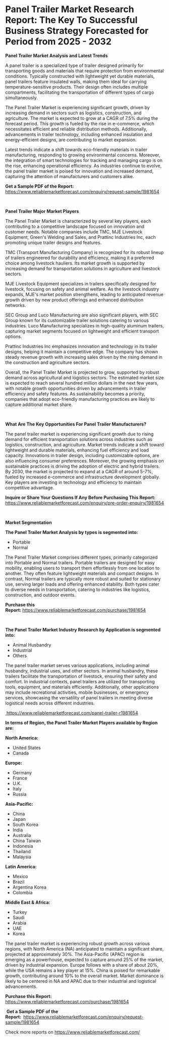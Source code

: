 <p><h1>Panel Trailer Market Research Report: The Key To Successful Business Strategy Forecasted for Period from 2025 - 2032</h1></p><p><strong>Panel Trailer Market Analysis and Latest Trends</strong></p>
<p><p>A panel trailer is a specialized type of trailer designed primarily for transporting goods and materials that require protection from environmental conditions. Typically constructed with lightweight yet durable materials, panel trailers feature insulated walls, making them ideal for carrying temperature-sensitive products. Their design often includes multiple compartments, facilitating the transportation of different types of cargo simultaneously.</p><p>The Panel Trailer Market is experiencing significant growth, driven by increasing demand in sectors such as logistics, construction, and agriculture. The market is expected to grow at a CAGR of 7.5% during the forecast period. This growth is fueled by the rise in e-commerce, which necessitates efficient and reliable distribution methods. Additionally, advancements in trailer technology, including enhanced insulation and energy-efficient designs, are contributing to market expansion.</p><p>Latest trends indicate a shift towards eco-friendly materials in trailer manufacturing, responding to growing environmental concerns. Moreover, the integration of smart technologies for tracking and managing cargo is on the rise, enhancing operational efficiency. As industries continue to evolve, the panel trailer market is poised for innovation and increased demand, capturing the attention of manufacturers and customers alike.</p></p>
<p><strong>Get a Sample PDF of the Report:&nbsp;</strong> <a href="https://www.reliablemarketforecast.com/enquiry/request-sample/1981654?utm_campaign=3344&utm_medium=2&utm_source=Github&utm_content=ia&utm_term=10042025&utm_id=panel-trailer">https://www.reliablemarketforecast.com/enquiry/request-sample/1981654</a></p>
<p>&nbsp;</p>
<p><strong>Panel Trailer Major Market Players</strong></p>
<p><p>The Panel Trailer Market is characterized by several key players, each contributing to a competitive landscape focused on innovation and customer needs. Notable companies include TMC, MJE Livestock Equipment, Green's Welding and Sales, and Prattinc Industries Inc, each promoting unique trailer designs and features.</p><p>TMC (Transport Manufacturing Company) is recognized for its robust lineup of trailers engineered for durability and efficiency, making it a preferred choice among livestock hauliers. Its market growth is supported by increasing demand for transportation solutions in agriculture and livestock sectors.</p><p>MJE Livestock Equipment specializes in trailers specifically designed for livestock, focusing on safety and animal welfare. As the livestock industry expands, MJE's market position strengthens, leading to anticipated revenue growth driven by new product offerings and enhanced distribution networks.</p><p>SEC Group and Luco Manufacturing are also significant players, with SEC Group known for its customizable trailer solutions catering to various industries. Luco Manufacturing specializes in high-quality aluminum trailers, capturing market segments focused on lightweight and efficient transport options.</p><p>Prattinc Industries Inc emphasizes innovation and technology in its trailer designs, helping it maintain a competitive edge. The company has shown steady revenue growth with increasing sales driven by the rising demand in the construction and agriculture sectors.</p><p>Overall, the Panel Trailer Market is projected to grow, supported by robust demand across agricultural and logistics sectors. The estimated market size is expected to reach several hundred million dollars in the next few years, with notable growth opportunities driven by advancements in trailer efficiency and safety features. As sustainability becomes a priority, companies that adopt eco-friendly manufacturing practices are likely to capture additional market share.</p></p>
<p>&nbsp;</p>
<p><strong>What Are The Key Opportunities For Panel Trailer Manufacturers?</strong></p>
<p><p>The panel trailer market is experiencing significant growth due to rising demand for efficient transportation solutions across industries such as logistics, construction, and agriculture. Market trends indicate a shift toward lightweight and durable materials, enhancing fuel efficiency and load capacity. Innovations in trailer design, including customizable options, are also influencing consumer preferences. Moreover, the growing emphasis on sustainable practices is driving the adoption of electric and hybrid trailers. By 2030, the market is projected to expand at a CAGR of around 5-7%, fueled by increased e-commerce and infrastructure development globally. Key players are investing in technology and efficiency to maintain competitive advantage.</p></p>
<p><strong>Inquire or Share Your Questions If Any Before Purchasing This Report:</strong> <a href="https://www.reliablemarketforecast.com/enquiry/pre-order-enquiry/1981654?utm_campaign=3344&utm_medium=2&utm_source=Github&utm_content=ia&utm_term=10042025&utm_id=panel-trailer">https://www.reliablemarketforecast.com/enquiry/pre-order-enquiry/1981654</a></p>
<p>&nbsp;</p>
<p><strong>Market Segmentation</strong></p>
<p><strong>The Panel Trailer Market Analysis by types is segmented into:</strong></p>
<p><ul><li>Portable</li><li>Normal</li></ul></p>
<p><p>The Panel Trailer Market comprises different types, primarily categorized into Portable and Normal trailers. Portable trailers are designed for easy mobility, enabling users to transport them effortlessly from one location to another. They often feature lightweight materials and compact designs. In contrast, Normal trailers are typically more robust and suited for stationary use, serving larger loads and offering enhanced stability. Both types cater to diverse needs in transportation, catering to industries like logistics, construction, and outdoor events.</p></p>
<p><strong>Purchase this Report:&nbsp;</strong><a href="https://www.reliablemarketforecast.com/purchase/1981654?utm_campaign=3344&utm_medium=2&utm_source=Github&utm_content=ia&utm_term=10042025&utm_id=panel-trailer">https://www.reliablemarketforecast.com/purchase/1981654</a></p>
<p>&nbsp;</p>
<p><strong>The Panel Trailer Market Industry Research by Application is segmented into:</strong></p>
<p><ul><li>Animal Husbandry</li><li>Industrial</li><li>Others</li></ul></p>
<p><p>The panel trailer market serves various applications, including animal husbandry, industrial uses, and other sectors. In animal husbandry, these trailers facilitate the transportation of livestock, ensuring their safety and comfort. In industrial contexts, panel trailers are utilized for transporting tools, equipment, and materials efficiently. Additionally, other applications may include recreational activities, mobile businesses, or emergency services, showcasing the versatility of panel trailers in meeting diverse logistical needs across different industries.</p></p>
<p><a href="https://www.reliablemarketforecast.com/panel-trailer-r1981654?utm_campaign=3344&utm_medium=2&utm_source=Github&utm_content=ia&utm_term=10042025&utm_id=panel-trailer">&nbsp;https://www.reliablemarketforecast.com/panel-trailer-r1981654</a></p>
<p><strong>In terms of Region, the Panel Trailer Market Players available by Region are:</strong></p>
<p>
    <p> <strong> North America: </strong>
        <ul>
            <li>United States</li>
            <li>Canada</li>
        </ul>
        </p> 
    <p> <strong> Europe: </strong>
        <ul>
            <li>Germany</li>
            <li>France</li>
            <li>U.K.</li>
            <li>Italy</li>
            <li>Russia</li>
        </ul>
        </p> 
    <p> <strong> Asia-Pacific: </strong>
        <ul>
            <li>China</li>
            <li>Japan</li>
            <li>South Korea</li>
            <li>India</li>
            <li>Australia</li>
            <li>China Taiwan</li>
            <li>Indonesia</li>
            <li>Thailand</li>
            <li>Malaysia</li>
        </ul>
        </p> 
    <p> <strong> Latin America: </strong>
        <ul>
            <li>Mexico</li>
            <li>Brazil</li>
            <li>Argentina Korea</li>
            <li>Colombia</li>
        </ul>
        </p> 
    <p> <strong> Middle East & Africa: </strong>
        <ul>
            <li>Turkey</li>
            <li>Saudi</li>
            <li>Arabia</li>
            <li>UAE</li>
            <li>Korea</li>
        </ul>
    </p>
    </p>
<p><p>The panel trailer market is experiencing robust growth across various regions, with North America (NA) anticipated to maintain a significant share, projected at approximately 30%. The Asia-Pacific (APAC) region is emerging as a powerhouse, expected to capture around 25% of the market, driven by industrial expansion. Europe follows with a share of about 20%, while the USA remains a key player at 15%. China is poised for remarkable growth, contributing around 10% to the overall market. Market dominance is likely to be centered in NA and APAC due to their industrial and logistical advancements.</p></p>
<p><strong>Purchase this Report: </strong><a href="https://www.reliablemarketforecast.com/purchase/1981654?utm_campaign=3344&utm_medium=2&utm_source=Github&utm_content=ia&utm_term=10042025&utm_id=panel-trailer">https://www.reliablemarketforecast.com/purchase/1981654</a></p>
<p>&nbsp;<strong>Get a Sample PDF of the Report:&nbsp;&nbsp;</strong><a href="https://www.reliablemarketforecast.com/enquiry/request-sample/1981654?utm_campaign=3344&utm_medium=2&utm_source=Github&utm_content=ia&utm_term=10042025&utm_id=panel-trailer">https://www.reliablemarketforecast.com/enquiry/request-sample/1981654</a></p>
<p><strong></strong></p>
<p>Check more reports on <a href="https://www.reliablemarketforecast.com/?utm_campaign=3344&utm_medium=2&utm_source=Github&utm_content=ia&utm_term=10042025&utm_id=panel-trailer">https://www.reliablemarketforecast.com/</a></p>